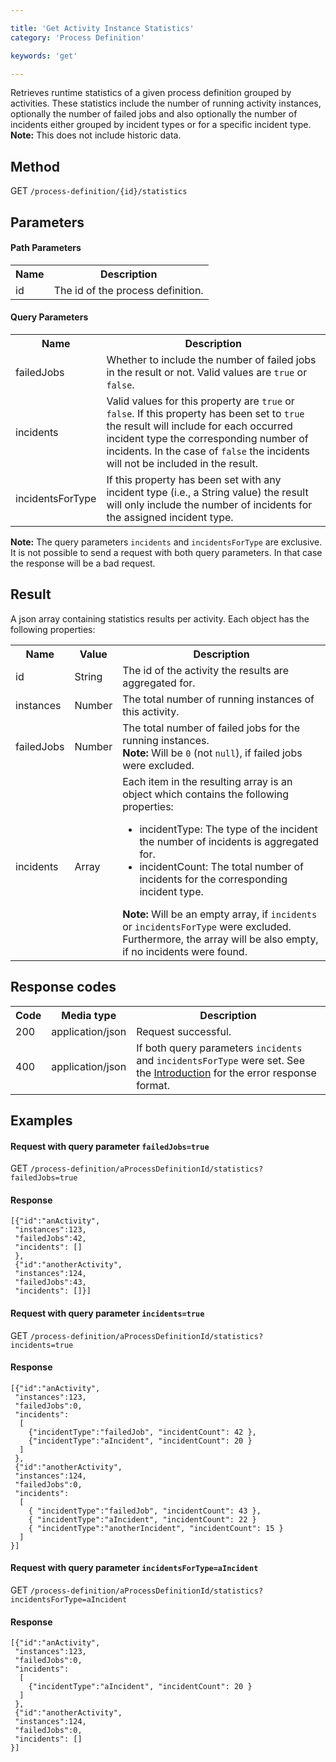 ```yaml
---

title: 'Get Activity Instance Statistics'
category: 'Process Definition'

keywords: 'get'

---
```



Retrieves runtime statistics of a given process definition grouped by activities.
These statistics include the number of running activity instances, optionally the number of failed jobs and also optionally the number of incidents either grouped by incident types or for a specific incident type.<br/>
__Note:__ This does not include historic data.


Method
--------------  

GET `/process-definition/{id}/statistics`


Parameters
--------------

#### Path Parameters

<table class="table table-striped">
  <tr>
    <th>Name</th>
    <th>Description</th>
  </tr>
  <tr>
    <td>id</td>
    <td>The id of the process definition.</td>
  </tr>
</table>

#### Query Parameters

<table class="table table-striped">
  <tr>
    <th>Name</th>
    <th>Description</th>
  </tr>
  <tr>
    <td>failedJobs</td>
    <td>Whether to include the number of failed jobs in the result or not. Valid values are <code>true</code> or <code>false</code>.</td>
  </tr>
  <tr>
    <td>incidents</td>
    <td>Valid values for this property are <code>true</code> or <code>false</code>. If this property has been set to <code>true</code> the result will include for each occurred incident type the corresponding number of incidents. In the case of <code>false</code> the incidents will not be included in the result.</td>
  </tr>
  <tr>
    <td>incidentsForType</td>
    <td>If this property has been set with any incident type (i.e., a String value) the result will only include the number of incidents for the assigned incident type.</td>
  </tr>  
</table>

__Note:__ The query parameters <code>incidents</code> and <code>incidentsForType</code> are exclusive. It is not possible to send a request with both query parameters. In that case the response will be a bad request.

Result
--------------  

A json array containing statistics results per activity.
Each object has the following properties:

<table class="table table-striped">
  <tr>
    <th>Name</th>
    <th>Value</th>
    <th>Description</th>
  </tr>
  <tr>
    <td>id</td>
    <td>String</td>
    <td>The id of the activity the results are aggregated for.</td>
  </tr>
  <tr>
    <td>instances</td>
    <td>Number</td>
    <td>The total number of running instances of this activity.</td>
  </tr>
  <tr>
    <td>failedJobs</td>
    <td>Number</td>
    <td>The total number of failed jobs for the running instances.<br/>
    <strong>Note:</strong> Will be <code>0</code> (not <code>null</code>), if failed jobs were excluded.</td>
  </tr>
  <tr>
    <td>incidents</td>
    <td>Array</td>
    <td>Each item in the resulting array is an object which contains the following properties:
        <ul>
          <li>incidentType: The type of the incident the number of incidents is aggregated for.</li>
          <li>incidentCount: The total number of incidents for the corresponding incident type.</li>
        </ul>
        <strong>Note:</strong> Will be an empty array, if <code>incidents</code> or <code>incidentsForType</code> were excluded. Furthermore, the array will be also empty, if no incidents were found.
    </td>
  </tr>
</table>


Response codes
--------------  

<table class="table table-striped">
  <tr>
    <th>Code</th>
    <th>Media type</th>
    <th>Description</th>
  </tr>
  <tr>
    <td>200</td>
    <td>application/json</td>
    <td>Request successful.</td>
  </tr>
  <tr>
    <td>400</td>
    <td>application/json</td>
    <td>If both query parameters <code>incidents</code> and <code>incidentsForType</code> were set. See the <a href="ref:#overview-introduction">Introduction</a> for the error response format.</td>
  </tr>
</table>


Examples
--------

#### Request with query parameter `failedJobs=true`

<!-- TODO: Insert a 'real' example -->
GET `/process-definition/aProcessDefinitionId/statistics?failedJobs=true`

#### Response

    [{"id":"anActivity",
     "instances":123,
     "failedJobs":42,
     "incidents": []
     },
     {"id":"anotherActivity",
     "instances":124,
     "failedJobs":43,
     "incidents": []}]

#### Request with query parameter `incidents=true`

<!-- TODO: Insert a 'real' example -->
GET `/process-definition/aProcessDefinitionId/statistics?incidents=true`

#### Response

    [{"id":"anActivity",
     "instances":123,
     "failedJobs":0,
     "incidents":
      [
        {"incidentType":"failedJob", "incidentCount": 42 },
        {"incidentType":"aIncident", "incidentCount": 20 }        
      ]
     },
     {"id":"anotherActivity",
     "instances":124,
     "failedJobs":0,
     "incidents":
      [
        { "incidentType":"failedJob", "incidentCount": 43 },
        { "incidentType":"aIncident", "incidentCount": 22 }
        { "incidentType":"anotherIncident", "incidentCount": 15 }
      ]
    }]

#### Request with query parameter `incidentsForType=aIncident`

<!-- TODO: Insert a 'real' example -->
GET `/process-definition/aProcessDefinitionId/statistics?incidentsForType=aIncident`

#### Response

    [{"id":"anActivity",
     "instances":123,
     "failedJobs":0,
     "incidents":
      [
        {"incidentType":"aIncident", "incidentCount": 20 }        
      ]        
     },
     {"id":"anotherActivity",
     "instances":124,
     "failedJobs":0,
     "incidents": []    
    }]

